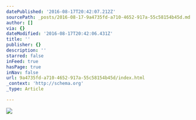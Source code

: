```yaml
---
datePublished: '2016-08-17T20:42:07.212Z'
sourcePath: _posts/2016-08-17-9a4735fd-a710-4652-917a-55c58154b45d.md
author: []
via: {}
dateModified: '2016-08-17T20:42:06.431Z'
title: ''
publisher: {}
description: ''
starred: false
inFeed: true
hasPage: true
inNav: false
url: 9a4735fd-a710-4652-917a-55c58154b45d/index.html
_context: 'http://schema.org'
_type: Article

---
```

![](https://the-grid-user-content.s3-us-west-2.amazonaws.com/0a26fff2-4a11-415f-8e8d-8fe5299354a9.jpg)